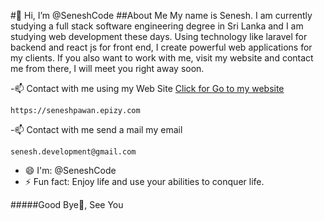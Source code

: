#👋 Hi, I’m @SeneshCode
##About Me
My name is Senesh. I am currently studying a full stack software engineering degree in Sri Lanka and I am studying web development these days. Using technology like laravel for backend and react js for front end, I create powerful web applications for my clients. If you also want to work with me, visit my website and contact me from there, I will meet you right away soon.

  -📫 Contact with me using my Web Site [Click for Go to my website](https://seneshpawan.epizy.com)
  ```
  https://seneshpawan.epizy.com
  ```

  -📫 Contact with me send a mail my email
  ```
  senesh.development@gmail.com
  ```

- 😄 I'm: @SeneshCode
- ⚡ Fun fact: Enjoy life and use your abilities to conquer life.

#####Good Bye👋, See You
<!---
SeneshCode/SeneshCode is a ✨ special ✨ repository because its `README.md` (this file) appears on your GitHub profile.
You can click the Preview link to take a look at your changes.
--->
